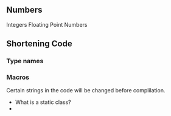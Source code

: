 ## Numbers
Integers
Floating Point Numbers

## Shortening Code
### Type names

### Macros
Certain strings in the code will be changed before complilation.

- What is a static class?
- 